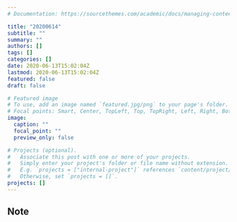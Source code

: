 ```yaml
---
# Documentation: https://sourcethemes.com/academic/docs/managing-content/

title: "20200614"
subtitle: ""
summary: ""
authors: []
tags: []
categories: []
date: 2020-06-13T15:02:04Z
lastmod: 2020-06-13T15:02:04Z
featured: false
draft: false

# Featured image
# To use, add an image named `featured.jpg/png` to your page's folder.
# Focal points: Smart, Center, TopLeft, Top, TopRight, Left, Right, BottomLeft, Bottom, BottomRight.
image:
  caption: ""
  focal_point: ""
  preview_only: false

# Projects (optional).
#   Associate this post with one or more of your projects.
#   Simply enter your project's folder or file name without extension.
#   E.g. `projects = ["internal-project"]` references `content/project/deep-learning/index.md`.
#   Otherwise, set `projects = []`.
projects: []
---
```


## Note

